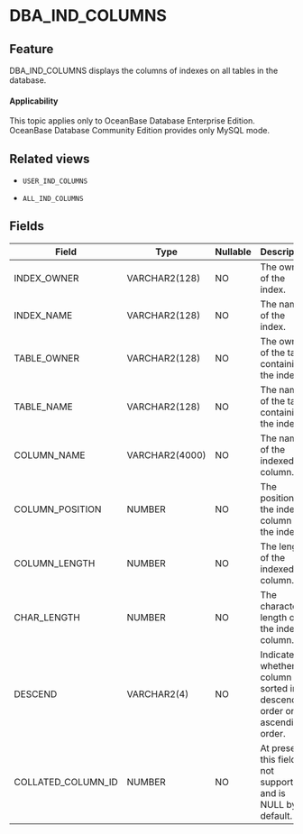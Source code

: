 DBA_IND_COLUMNS
====================================

Feature
-----------

DBA_IND_COLUMNS displays the columns of indexes on all tables in the database.

<main id="notice" >
    <h4>Applicability</h4>
    <p>This topic applies only to OceanBase Database Enterprise Edition. OceanBase Database Community Edition provides only MySQL mode. </p>
  </main>

Related views
-------------

* `USER_IND_COLUMNS`



* `ALL_IND_COLUMNS`






Fields
-------------



| **Field**          | **Type**       | **Nullable** | **Description**                                                                |
|--------------------|----------------|--------------|--------------------------------------------------------------------------------|
| INDEX_OWNER        | VARCHAR2(128)  | NO           | The owner of the index.                                                        |
| INDEX_NAME         | VARCHAR2(128)  | NO           | The name of the index.                                                         |
| TABLE_OWNER        | VARCHAR2(128)  | NO           | The owner of the table containing the index.                                   |
| TABLE_NAME         | VARCHAR2(128)  | NO           | The name of the table containing the index.                                    |
| COLUMN_NAME        | VARCHAR2(4000) | NO           | The name of the indexed column.                                                |
| COLUMN_POSITION    | NUMBER         | NO           | The position of the indexed column in the index.                               |
| COLUMN_LENGTH      | NUMBER         | NO           | The length of the indexed column.                                              |
| CHAR_LENGTH        | NUMBER         | NO           | The character length of the indexed column.                                    |
| DESCEND            | VARCHAR2(4)    | NO           | Indicates whether the column is sorted in descending order or ascending order. |
| COLLATED_COLUMN_ID | NUMBER         | NO           | At present, this field is not supported and is NULL by default.                |



